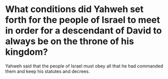 # What conditions did Yahweh set forth for the people of Israel to meet in order for a descendant of David to always be on the throne of his kingdom?

Yahweh said that the people of Israel must obey all that he had commanded them and keep his statutes and decrees. 